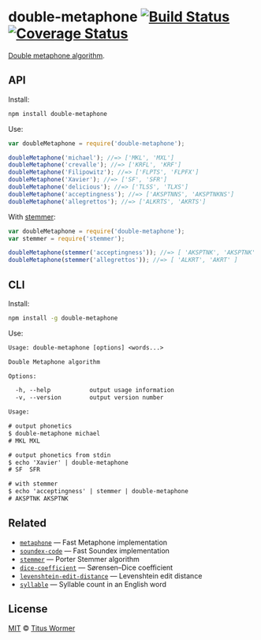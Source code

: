 # double-metaphone [![Build Status][travis-badge]][travis] [![Coverage Status][codecov-badge]][codecov]

[Double metaphone algorithm][source].

## API

Install:

```bash
npm install double-metaphone
```

Use:

```js
var doubleMetaphone = require('double-metaphone');

doubleMetaphone('michael'); //=> ['MKL', 'MXL']
doubleMetaphone('crevalle'); //=> ['KRFL', 'KRF']
doubleMetaphone('Filipowitz'); //=> ['FLPTS', 'FLPFX']
doubleMetaphone('Xavier'); //=> ['SF', 'SFR']
doubleMetaphone('delicious'); //=> ['TLSS', 'TLXS']
doubleMetaphone('acceptingness'); //=> ['AKSPTNNS', 'AKSPTNKNS']
doubleMetaphone('allegrettos'); //=> ['ALKRTS', 'AKRTS']
```

With [stemmer][]:

```js
var doubleMetaphone = require('double-metaphone');
var stemmer = require('stemmer');

doubleMetaphone(stemmer('acceptingness')); //=> [ 'AKSPTNK', 'AKSPTNK' ]
doubleMetaphone(stemmer('allegrettos')); //=> [ 'ALKRT', 'AKRT' ]
```

## CLI

Install:

```sh
npm install -g double-metaphone
```

Use:

```txt
Usage: double-metaphone [options] <words...>

Double Metaphone algorithm

Options:

  -h, --help           output usage information
  -v, --version        output version number

Usage:

# output phonetics
$ double-metaphone michael
# MKL MXL

# output phonetics from stdin
$ echo 'Xavier' | double-metaphone
# SF  SFR

# with stemmer
$ echo 'acceptingness' | stemmer | double-metaphone
# AKSPTNK AKSPTNK
```

## Related

*   [`metaphone`](https://github.com/words/metaphone)
    — Fast Metaphone implementation
*   [`soundex-code`](https://github.com/words/soundex-code)
    — Fast Soundex implementation
*   [`stemmer`](https://github.com/words/stemmer)
    — Porter Stemmer algorithm
*   [`dice-coefficient`](https://github.com/words/dice-coefficient)
    — Sørensen–Dice coefficient
*   [`levenshtein-edit-distance`](https://github.com/words/levenshtein-edit-distance)
    — Levenshtein edit distance
*   [`syllable`](https://github.com/words/syllable)
    — Syllable count in an English word

## License

[MIT][license] © [Titus Wormer][author]

<!-- Definitions -->

[travis-badge]: https://img.shields.io/travis/words/double-metaphone.svg

[travis]: https://travis-ci.org/words/double-metaphone

[codecov-badge]: https://img.shields.io/codecov/c/github/words/double-metaphone.svg

[codecov]: https://codecov.io/github/words/double-metaphone

[license]: LICENSE

[author]: http://wooorm.com

[source]: http://en.wikipedia.org/wiki/metaphone

[stemmer]: https://github.com/words/stemmer
